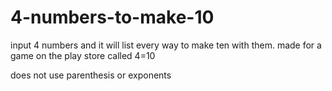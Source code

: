 # 4-numbers-to-make-10

input 4 numbers and it will list every way to make ten with them.
made for a game on the play store called 4=10

does not use parenthesis or exponents
